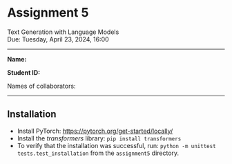 
# Assignment 5
Text Generation with Language Models\
Due: Tuesday, April 23, 2024, 16:00

---

**Name:**

**Student ID:**

Names of collaborators:

---

## Installation

- Install PyTorch: https://pytorch.org/get-started/locally/
- Install the _transformers_ library: `pip install transformers`
- To verify that the installation was successful, run: `python -m unittest tests.test_installation` from the `assignment5` directory.

